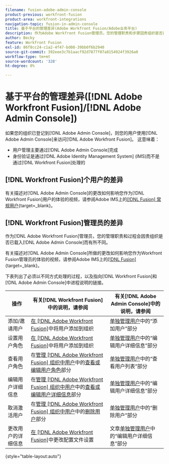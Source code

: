 ```yaml
---
filename: fusion-adobe-admin-console
product-previous: workfront-fusion
product-area: workfront-integrations
navigation-topic: fusion-in-admin-console
title: 基于平台的管理差异(Adobe Workfront Fusion/Adobe业务平台)
description: 作为Adobe Workfront Fusion管理员，您的管理职责和步骤因贵组织是否已载入到Adobe业务平台而异。 本文列出了必须以不同方式处理的过程，以及指向Workfront Fusion和Adobe Admin Console中进程说明的链接。
author: Becky
feature: Workfront Fusion
exl-id: 86f8cc24-c1a2-4f47-bd08-39bb0f6b2940
source-git-commit: 392eee3c7b1aacf92d7877f07a8154924f3926a0
workflow-type: tm+mt
source-wordcount: '328'
ht-degree: 0%

---
```


# 基于平台的管理差异([!DNL Adobe Workfront Fusion]/[!DNL Adobe Admin Console])

如果您的组织已登记到[!DNL Adobe Admin Console]，则您的用户使用[!DNL Adobe Admin Console]来访问[!DNL Adobe Workfront Fusion]。 这意味着：

* 用户管理主要通过[!DNL Adobe Admin Console]完成
* 身份验证是通过[!DNL Adobe Identity Management System] (IMS)而不是通过[!DNL Workfront Fusion]处理的

## [!DNL Workfront Fusion]个用户的差异

有关描述对[!DNL Adobe Admin Console]的更改如何影响您作为[!DNL Workfront Fusion]用户的体验的视频，请参阅Adobe IMS上的[[!DNL Fusion] 常规用户](https://video.tv.adobe.com/v/3412465/){target=_blank}。

## [!DNL Workfront Fusion]管理员的差异

作为[!DNL Adobe Workfront Fusion]管理员，您的管理职责和过程会因贵组织是否已载入[!DNL Adobe Admin Console]而有所不同。

有关描述对[!DNL Adobe Admin Console]所做的更改如何影响您作为Workfront Fusion管理员的体验的视频，请参阅Adobe IMS上的[[!DNL Fusion] ](https://video.tv.adobe.com/v/3412464/){target=_blank}。

下表列出了必须以不同方式处理的过程，以及指向[!DNL Workfront Fusion]和[!DNL Adobe Admin Console]中进程说明的链接。

| 操作 | 有关[!DNL Workfront Fusion]中的说明，请参阅 | 有关[!DNL Adobe Admin Console]中的说明，请参阅 |
|---|---|---|
| 添加/邀请用户 | [在 [!DNL Adobe Workfront Fusion]](../../workfront-fusion/organizations/add-user-to-an-organization.md)中将用户添加到组织 | [单独管理用户](https://helpx.adobe.com/enterprise/using/manage-users-individually.html)中的“添加用户”部分 |
| 设置用户角色 | [在 [!DNL Adobe Workfront Fusion]](../../workfront-fusion/organizations/add-user-to-an-organization.md)中将用户添加到组织 | [单独管理用户](https://helpx.adobe.com/enterprise/using/manage-users-individually.html)中的“编辑用户详细信息”部分 |
| 查看用户角色 | 在[管理 [!DNL Adobe Workfront Fusion] 组织中用户](../../workfront-fusion/organizations/manage-fusion-users.md)中的[查看或编辑用户角色](../../workfront-fusion/organizations/manage-fusion-users.md#view)部分 | [单独管理用户](https://helpx.adobe.com/enterprise/using/manage-users-individually.html)中的“查看用户列表”部分 |
| 编辑用户详细信息 | 在[管理 [!DNL Adobe Workfront Fusion] 组织中用户](../../workfront-fusion/organizations/manage-fusion-users.md)中的[查看或编辑用户详细信息](../../workfront-fusion/organizations/manage-fusion-users.md#view2)部分 | [单独管理用户](https://helpx.adobe.com/enterprise/using/manage-users-individually.html)中的“编辑用户详细信息”部分 |
| 取消激活用户 | 在[管理 [!DNL Adobe Workfront Fusion] 组织中用户](../../workfront-fusion/organizations/manage-fusion-users.md)中的[删除用户](../../workfront-fusion/organizations/manage-fusion-users.md#delete)部分 | [单独管理用户](https://helpx.adobe.com/enterprise/using/manage-users-individually.html)中的“删除用户”部分 |
| 更改用户的详细信息 | [在 [!DNL Adobe Workfront Fusion]](../../workfront-fusion/workfront-fusion-basics/change-profile-settings.md)中更改配置文件设置 | 文章[单独管理用户](https://helpx.adobe.com/enterprise/using/manage-users-individually.html)中的“编辑用户详细信息”部分 |

{style="table-layout:auto"}

<!--
## SSO (Single Sign-On)

Because the Adobe Business Platform controls Single Sign-On (SSO) for users, the following actions and functionality are handled automatically through the Adobe Business Platform. If your organization has not yet been onboarded to the Adobe Business Platform, you must perform these actions in Workfront Fusion. If your organization has been onboarded to the Adobe Business Platform, you can not see these options in your Workfront Fusion environment.

* Setting up Single Sign-on in Workfront Fusion

[Set up identity](https://helpx.adobe.com/enterprise/using/set-up-identity.html)
-->
